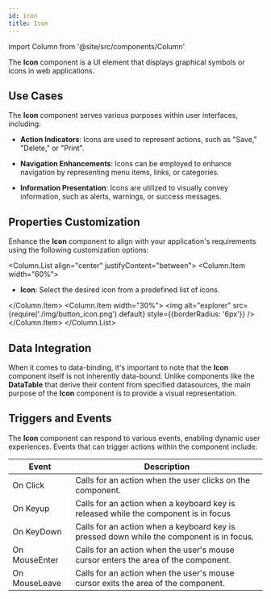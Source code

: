 ```yaml
---
id: icon
title: Icon
---
```

import Column from '@site/src/components/Column'

The **Icon** component is a UI element that displays graphical symbols or icons in web applications.


## Use Cases

The **Icon** component serves various purposes within user interfaces, including:

- **Action Indicators**: Icons are used to represent actions, such as "Save," "Delete," or "Print".

- **Navigation Enhancements**: Icons can be employed to enhance navigation by representing menu items, links, or categories.

- **Information Presentation**: Icons are utilized to visually convey information, such as alerts, warnings, or success messages.


## Properties Customization

Enhance the **Icon** component to align with your application's requirements using the following customization options:

<Column.List align="center" justifyContent="between">
	<Column.Item width="60%">
        <ul>
            <li><strong>Icon</strong>: Select the desired icon from a predefined list of icons. </li>
        </ul>
	</Column.Item>
	<Column.Item width="30%">
         <img alt="explorer" src={require('./img/button_icon.png').default} style={{borderRadius: '6px'}} />
	</Column.Item>
</Column.List>


## Data Integration

When it comes to data-binding, it's important to note that the **Icon** component itself is not inherently data-bound. Unlike components like the **DataTable** that derive their content from specified datasources, the main purpose of the **Icon** component is to provide a visual representation.


## Triggers and Events

The **Icon** component can respond to various events, enabling dynamic user experiences. Events that can trigger actions within the component include:

|Event|Description|
|---|---|
|On Click| Calls for an action when the user clicks on the component. |
|On Keyup| Calls for an action when a keyboard key is released while the component is in focus|
|On KeyDown| Calls for an action when a keyboard key is pressed down while the component is in focus. |
|On MouseEnter| Calls for an action when the user's mouse cursor enters the area of the component.|
|On MouseLeave| Calls for an action when the user's mouse cursor exits the area of the component.|